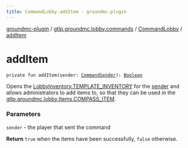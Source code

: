 ```yaml
---
title: CommandLobby.addItem - groundmc-plugin
---
```


[groundmc-plugin](../../index.html) / [gtlp.groundmc.lobby.commands](../index.html) / [CommandLobby](index.html) / [addItem](.)

# addItem

`private fun addItem(sender: `[`CommandSender`](https://hub.spigotmc.org/javadocs/spigot/org/bukkit/command/CommandSender.html)`): `[`Boolean`](https://kotlinlang.org/api/latest/jvm/stdlib/kotlin/-boolean/index.html)

Opens the [LobbyInventory.TEMPLATE_INVENTORY](../../gtlp.groundmc.lobby.inventory/-lobby-inventory/-t-e-m-p-l-a-t-e_-i-n-v-e-n-t-o-r-y.html) for the [sender](add-item.html#gtlp.groundmc.lobby.commands.CommandLobby$addItem(org.bukkit.command.CommandSender)/sender) and allows
administrators to add items to, so that they can be used in the [gtlp.groundmc.lobby.Items.COMPASS_ITEM](../../gtlp.groundmc.lobby/-items/-c-o-m-p-a-s-s_-i-t-e-m.html).

### Parameters

`sender` - the player that sent the command

**Return**
`true` when the items have been successfully, `false` otherwise.

